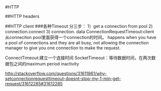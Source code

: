 #HTTP

##HTTP headers

##HTTP client
###各种Timeout
分三步：
    1）get a connection from pool
    2) connection.connect
    3) connection. data
ConnectionRequestTimeout:client 从conneciton pool里面获得一个connection的时间。
   happens when you have a pool of connections and they are all busy, not allowing the connection manager to give you one connection to make the request.
   
   
ConnectTimeout:建立一个连接时间
SocketTimeout：等待数据时间，在两次数据包之间的maximum period inactivity 

http://stackoverflow.com/questions/31611861/why-setconnectionrequesttimeout-doesnt-stop-my-1-min-get-request/31612285#31612285